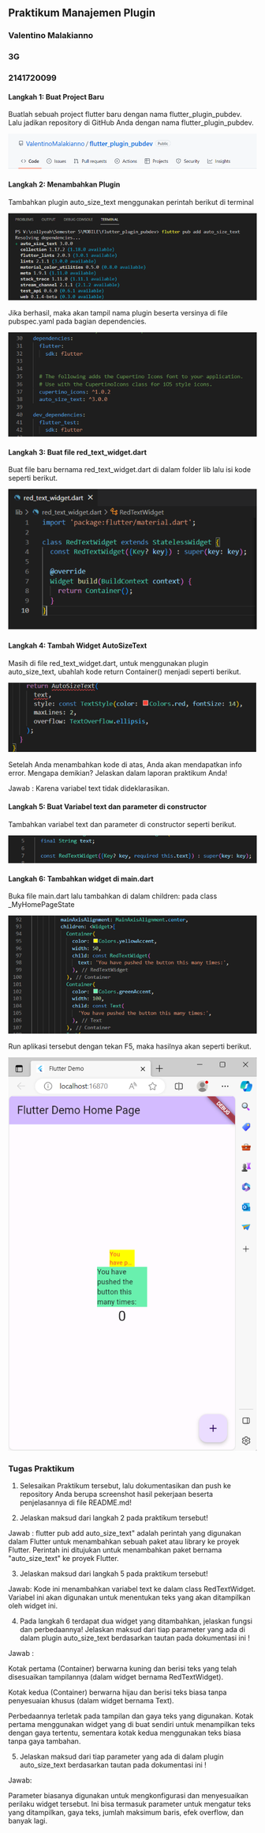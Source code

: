 ## Praktikum Manajemen Plugin

### Valentino Malakianno
### 3G
### 2141720099

#### Langkah 1: Buat Project Baru
Buatlah sebuah project flutter baru dengan nama flutter_plugin_pubdev. Lalu jadikan repository di GitHub Anda dengan nama flutter_plugin_pubdev.

![](ss/1.png)

#### Langkah 2: Menambahkan Plugin
Tambahkan plugin auto_size_text menggunakan perintah berikut di terminal

![](ss/2.png)

Jika berhasil, maka akan tampil nama plugin beserta versinya di file pubspec.yaml pada bagian dependencies.

![](ss/8.png)

#### Langkah 3: Buat file red_text_widget.dart
Buat file baru bernama red_text_widget.dart di dalam folder lib lalu isi kode seperti berikut.

![](ss/3.png)

#### Langkah 4: Tambah Widget AutoSizeText
Masih di file red_text_widget.dart, untuk menggunakan plugin auto_size_text, ubahlah kode return Container() menjadi seperti berikut.

![](ss/4.png)

Setelah Anda menambahkan kode di atas, Anda akan mendapatkan info error. Mengapa demikian? Jelaskan dalam laporan praktikum Anda!

Jawab : Karena variabel text tidak dideklarasikan.

#### Langkah 5: Buat Variabel text dan parameter di constructor
Tambahkan variabel text dan parameter di constructor seperti berikut.

![](ss/5.png)

#### Langkah 6: Tambahkan widget di main.dart
Buka file main.dart lalu tambahkan di dalam children: pada class _MyHomePageState

![](ss/6.png)

Run aplikasi tersebut dengan tekan F5, maka hasilnya akan seperti berikut.

![](ss/7.png)

### Tugas Praktikum

1. Selesaikan Praktikum tersebut, lalu dokumentasikan dan push ke repository Anda berupa screenshot hasil pekerjaan beserta penjelasannya di file README.md!

2. Jelaskan maksud dari langkah 2 pada praktikum tersebut! 

Jawab : flutter pub add auto_size_text" adalah perintah yang digunakan dalam Flutter untuk menambahkan sebuah paket atau library ke proyek Flutter. Perintah ini ditujukan untuk menambahkan paket bernama "auto_size_text" ke proyek Flutter.

3. Jelaskan maksud dari langkah 5 pada praktikum tersebut! 

Jawab: Kode ini menambahkan variabel text ke dalam class RedTextWidget. Variabel ini akan digunakan untuk menentukan teks yang akan ditampilkan oleh widget ini.

4. Pada langkah 6 terdapat dua widget yang ditambahkan, jelaskan fungsi dan perbedaannya! Jelaskan maksud dari tiap parameter yang ada di dalam plugin auto_size_text berdasarkan tautan pada dokumentasi ini ! 

Jawab :

Kotak pertama (Container) berwarna kuning dan berisi teks yang telah disesuaikan tampilannya (dalam widget bernama RedTextWidget).

Kotak kedua (Container) berwarna hijau dan berisi teks biasa tanpa penyesuaian khusus (dalam widget bernama Text).

Perbedaannya terletak pada tampilan dan gaya teks yang digunakan. Kotak pertama menggunakan widget yang di buat sendiri untuk menampilkan teks dengan gaya tertentu, sementara kotak kedua menggunakan teks biasa tanpa gaya tambahan.

5. Jelaskan maksud dari tiap parameter yang ada di dalam plugin auto_size_text berdasarkan tautan pada dokumentasi ini ! 

Jawab: 

Parameter biasanya digunakan untuk mengkonfigurasi dan menyesuaikan perilaku widget tersebut. Ini bisa termasuk parameter untuk mengatur teks yang ditampilkan, gaya teks, jumlah maksimum baris, efek overflow, dan banyak lagi.